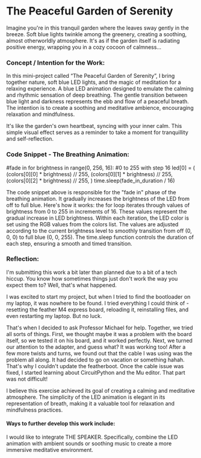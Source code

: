 # The Peaceful Garden of Serenity

Imagine you're in this tranquil garden where the leaves sway gently in the breeze. Soft blue lights twinkle among the greenery, creating a soothing, almost otherworldly atmosphere. It's as if the garden itself is radiating positive energy, wrapping you in a cozy cocoon of calmness… 

### Concept / Intention for the Work:

In this mini-project called “The Peaceful Garden of Serenity”, I bring together nature, soft blue LED lights, and the magic of meditation for a relaxing experience. A blue LED animation designed to emulate the calming and rhythmic sensation of deep breathing. The gentle transition between blue light and darkness represents the ebb and flow of a peaceful breath. The intention is to create a soothing and meditative ambience, encouraging relaxation and mindfulness. 

It's like the garden's own heartbeat, syncing with your inner calm. This simple visual effect serves as a reminder to take a moment for tranquillity and self-reflection.

### Code Snippet - The Breathing Animation:

#fade in
for brightness in range(0, 256, 16):  #0 to 255 with step 16
    led[0] = (
        (colors[0][0] * brightness) // 255,
        (colors[0][1] * brightness) // 255,
        (colors[0][2] * brightness) // 255,
    )
    time.sleep(fade_in_duration / 16)

The code snippet above is responsible for the "fade in" phase of the breathing animation. It gradually increases the brightness of the LED from off to full blue. Here's how it works: the for loop iterates through values of brightness from 0 to 255 in increments of 16. These values represent the gradual increase in LED brightness. Within each iteration, the LED color is set using the RGB values from the colors list. The values are adjusted according to the current brightness level to smoothly transition from off (0, 0, 0) to full blue (0, 0, 255). The time.sleep function controls the duration of each step, ensuring a smooth and timed transition.

### Reflection:

I'm submitting this work a bit later than planned due to a bit of a tech hiccup. You know how sometimes things just don't work the way you expect them to? Well, that's what happened.

I was excited to start my project, but when I tried to find the bootloader on my laptop, it was nowhere to be found. I tried everything I could think of - resetting the feather M4 express board, reloading it, reinstalling files, and even restarting my laptop. But no luck.

That's when I decided to ask Professor Michael for help. Together, we tried all sorts of things. First, we thought maybe it was a problem with the board itself, so we tested it on his board, and it worked perfectly. Next, we turned our attention to the adapter, and guess what? It was working too! After a few more twists and turns, we found out that the cable I was using was the problem all along. It had decided to go on vacation or something hahah. That's why I couldn't update the featherboot. Once the cable issue was fixed, I started learning about CircuitPython and the Mu editor. That part was not difficult!

I believe this exercise achieved its goal of creating a calming and meditative atmosphere. The simplicity of the LED animation is elegant in its representation of breath, making it a valuable tool for relaxation and mindfulness practices. 

#### Ways to further develop this work include:

I would like to integrate THE SPEAKER. Specifically, combine the LED animation with ambient sounds or soothing music to create a more immersive meditative environment.

